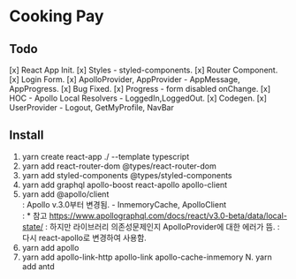 # Cooking Pay

## Todo
[x] React App Init.
[x] Styles - styled-components.
[x] Router Component.
[x] Login Form.
[x] ApolloProvider, AppProvider - AppMessage, AppProgress.
[x] Bug Fixed.
[x] Progress - form disabled onChange.
[x] HOC - Apollo Local Resolvers - LoggedIn,LoggedOut.
[x] Codegen.
[x] UserProvider - Logout, GetMyProfile, NavBar

## Install
1. yarn create react-app ./ --template typescript
2. yarn add react-router-dom @types/react-router-dom
3. yarn add styled-components @types/styled-components
4. yarn add graphql apollo-boost react-apollo apollo-client
5. yarn add @apollo/client   
: Apollo v.3.0부터 변경됨. - InmemoryCache, ApolloClient  
: * 참고 https://www.apollographql.com/docs/react/v3.0-beta/data/local-state/
: 하지만 라이브러리 의존성문제인지 ApolloProvider에 대한 에러가 뜸.
: 다시 react-apollo로 변경하여 사용함.
6. yarn add apollo 
7. yarn add apollo-link-http apollo-link apollo-cache-inmemory
N. yarn add antd


<!-- This project was bootstrapped with [Create React App](https://github.com/facebook/create-react-app).

## Available Scripts

In the project directory, you can run:

### `yarn start`

Runs the app in the development mode.<br />
Open [http://localhost:3000](http://localhost:3000) to view it in the browser.

The page will reload if you make edits.<br />
You will also see any lint errors in the console.

### `yarn test`

Launches the test runner in the interactive watch mode.<br />
See the section about [running tests](https://facebook.github.io/create-react-app/docs/running-tests) for more information.

### `yarn build`

Builds the app for production to the `build` folder.<br />
It correctly bundles React in production mode and optimizes the build for the best performance.

The build is minified and the filenames include the hashes.<br />
Your app is ready to be deployed!

See the section about [deployment](https://facebook.github.io/create-react-app/docs/deployment) for more information.

### `yarn eject`

**Note: this is a one-way operation. Once you `eject`, you can’t go back!**

If you aren’t satisfied with the build tool and configuration choices, you can `eject` at any time. This command will remove the single build dependency from your project.

Instead, it will copy all the configuration files and the transitive dependencies (Webpack, Babel, ESLint, etc) right into your project so you have full control over them. All of the commands except `eject` will still work, but they will point to the copied scripts so you can tweak them. At this point you’re on your own.

You don’t have to ever use `eject`. The curated feature set is suitable for small and middle deployments, and you shouldn’t feel obligated to use this feature. However we understand that this tool wouldn’t be useful if you couldn’t customize it when you are ready for it.

## Learn More

You can learn more in the [Create React App documentation](https://facebook.github.io/create-react-app/docs/getting-started).

To learn React, check out the [React documentation](https://reactjs.org/). -->
